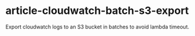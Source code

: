 # article-cloudwatch-batch-s3-export
Export cloudwatch logs to an S3 bucket in batches to avoid lambda timeout.
